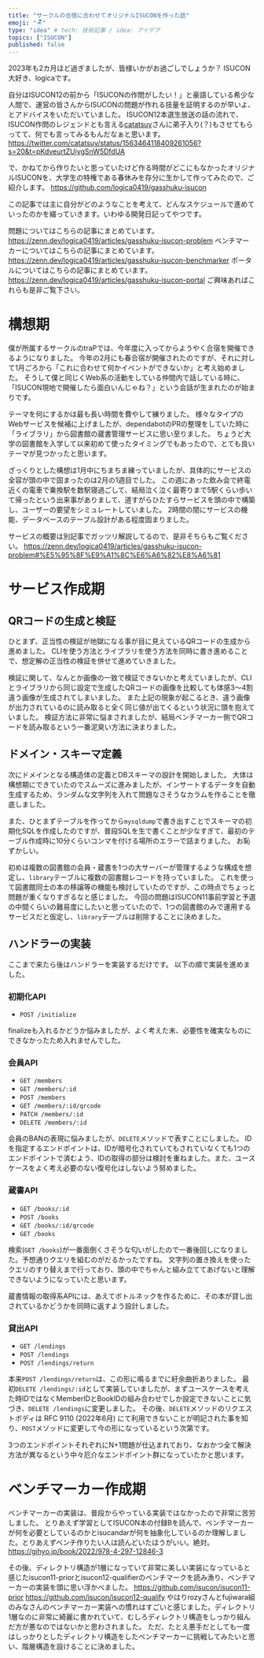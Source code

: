 ```yaml
---
title: "サークルの合宿に合わせてオリジナルISUCONを作った話"
emoji: "🪑"
type: "idea" # tech: 技術記事 / idea: アイデア
topics: ["ISUCON"]
published: false
---
```

2023年も2カ月ほど過ぎましたが、皆様いかがお過ごしでしょうか？
ISUCON大好き、logicaです。

自分はISUCON12の前から「ISUCONの作問がしたい！」と豪語している希少な人間で、運営の皆さんからISUCONの問題が作れる技量を証明するのが早いよ、とアドバイスをいただいていました。
ISUCON12本選生放送の話の流れで、ISUCON作問のレジェンドとも言える[catatsuy](https://twitter.com/catatsuy)さんに弟子入り(？)もさせてもらってて、何でも言ってみるもんだなぁと思います。
https://twitter.com/catatsuy/status/1563464118409261056?s=20&t=pKdveurtZUiygSnW5DfdUA

で、かねてから作りたいと思っていたけど作る時間がどこにもなかったオリジナルISUCONを、大学生の特権である春休みを存分に生かして作ってみたので、ご紹介します。
https://github.com/logica0419/gasshuku-isucon

この記事では主に自分がどのようなことを考えて、どんなスケジュールで進めていったのかを綴っていきます。いわゆる開発日記ってやつです。

問題についてはこちらの記事にまとめています。
https://zenn.dev/logica0419/articles/gasshuku-isucon-problem
ベンチマーカーについてはこちらの記事にまとめています。
https://zenn.dev/logica0419/articles/gasshuku-isucon-benchmarker
ポータルについてはこちらの記事にまとめています。
https://zenn.dev/logica0419/articles/gasshuku-isucon-portal
ご興味あればこれらも是非ご覧下さい。

# 構想期

僕が所属するサークルのtraPでは、今年度に入ってからようやく合宿を開催できるようになりました。
今年の2月にも春合宿が開催されたのですが、それに対して1月ごろから「これに合わせて何かイベントができないか」と考え始めました。
そうして僕と同じくWeb系の活動をしている仲間内で話している時に、「ISUCON現地で開催したら面白いんじゃね？」という会話が生まれたのが始まりです。

テーマを何にするかは最も長い時間を費やして練りました。
様々なタイプのWebサービスを候補に上げましたが、dependabotのPRの整理をしていた時に「ライブラリ」から図書館の蔵書管理サービスに思い至りました。
ちょうど大学の図書館を入学して以来初めて使ったタイミングでもあったので、とても良いテーマが見つかったと思います。

ざっくりとした構想は1月中にちまちま練っていましたが、具体的にサービスの全容が頭の中で固まったのは2月の1週目でした。
この週にあった飲み会で終電近くの電車で乗換駅を数駅寝過ごして、結局泣く泣く最寄りまで5駅くらい歩いて帰ったという出来事がありまして、道すがらひたすらサービスを頭の中で構築し、ユーザーの要望をシミュレートしていました。
2時間の間にサービスの機能、データベースのテーブル設計がある程度固まりました。

サービスの概要は別記事でガッツリ解説してるので、是非そちらもご覧ください。
https://zenn.dev/logica0419/articles/gasshuku-isucon-problem#%E5%95%8F%E9%A1%8C%E6%A6%82%E8%A6%81

# サービス作成期

## QRコードの生成と検証

ひとまず、正当性の検証が地獄になる事が目に見えているQRコードの生成から進めました。
CLIを使う方法とライブラリを使う方法を同時に書き進めることで、想定解の正当性の検証を併せて進めていきました。

検証に関して、なんとか画像の一致で検証できないかと考えていましたが、CLIとライブラリから同じ設定で生成したQRコードの画像を比較しても体感3～4割違う画像が生成されてしまいました。
また上記の現象が起こるとき、違う画像が出力されているのに読み取ると全く同じ値が出てくるという状況に頭を抱えていました。
検証方法に非常に悩まされましたが、結局ベンチマーカー側でQRコードを読み取るという一番泥臭い方法に決まりました。

## ドメイン・スキーマ定義

次にドメインとなる構造体の定義とDBスキーマの設計を開始しました。
大体は構想期にできていたのでスムーズに進みましたが、インサートするデータを自動生成するため、ランダムな文字列を入れて問題なさそうなカラムを作ることを徹底しました。

また、ひとまずテーブルを作ってから`mysqldump`で書き出すことでスキーマの初期化SQLを作成したのですが、普段SQLを生で書くことが少なすぎて、最初のテーブル作成時に10分くらいコンマを付ける場所のエラーで詰まりました。
お恥ずかしい。

初めは複数の図書館の会員・蔵書を1つの大サーバーが管理するような構成を想定し、`library`テーブルに複数の図書館レコードを持っていました。
これを使って図書館同士の本の移譲等の機能も検討していたのですが、この時点でちょっと問題が重くなりすぎるなと感じました。
今回の問題はISUCON11事前学習と予選の中間くらいの難易度にしたいと思っていたので、1つの図書館のみで運用するサービスだと仮定し、`library`テーブルは削除することに決めました。

## ハンドラーの実装

ここまで来たら後はハンドラーを実装するだけです。
以下の順で実装を進めました。

### 初期化API

- `POST /initialize`

finalizeも入れるかどうか悩みましたが、よく考えた末、必要性を確実なものにできなかったため入れませんでした。

### 会員API

- `GET /members`
- `GET /members/:id`
- `POST /members`
- `GET /members/:id/qrcode`
- `PATCH /members/:id`
- `DELETE /members/:id`

会員のBANの表現に悩みましたが、`DELETE`メソッドで表すことにしました。
IDを指定するエンドポイントは、IDが暗号化されていてもされていなくても1つのエンドポイントで済むよう、IDの取得の部分は検討を重ねました。また、ユースケースをよく考え必要のない復号化はしないよう努めました。

### 蔵書API

- `GET /books/:id`
- `POST /books`
- `GET /books/:id/qrcode`
- `GET /books`

検索(`GET /books`)が一番面倒くさそうな匂いがしたので一番後回しになりました。予想通りクエリを組むのがだるかったですね。
文字列の置き換えを使ったクエリのすり替えまで行っており、頭の中でちゃんと組み立ててあげないと理解できないようになっていたと思います。

蔵書情報の取得系APIには、あえてボトルネックを作るために、その本が貸し出されているかどうかを同時に返すよう設計しました。

### 貸出API

- `GET /lendings`
- `POST /lendings`
- `POST /lendings/return`

本来`POST /lendings/return`は、この形に鳴るまでに紆余曲折ありました。
最初`DELETE /lendings/:id`として実装していましたが、まずユースケースを考えた時IDではなくMemberIDとBookIDの組み合わせでしか設定できないことに気づき、`DELETE /lendings`に変更しました。
その後、`DELETE`メソッドのリクエストボディは RFC 9110 (2022年6月) にて利用できないことが明記された事を知り、`POST`メソッドに変更して今の形になっているという次第です。

3つのエンドポイントそれぞれにN+1問題が仕込まれており、なおかつ全て解決方法が異なるという中々厄介なエンドポイント群になっていたかと思います。

# ベンチマーカー作成期

ベンチマーカーの実装は、普段からやっている実装ではなかったので非常に苦労しました。
とりあえず学習としてISUCON本の付録Bを読んで、ベンチマーカーが何を必要としているのかとisucandarが何を抽象化しているのか理解しました。とりあえずベンチ作りたい人は読んどいたほうがいい。絶対。
https://gihyo.jp/book/2022/978-4-297-12846-3

その後、ディレクトリ構造が1層になっていて非常に美しい実装になっていると感じたisucon11-priorとisucon12-qualifierのベンチマークを読み漁り、ベンチマーカーの実装を頭に思い浮かべました。
https://github.com/isucon/isucon11-prior
https://github.com/isucon/isucon12-qualify
やはりrozyさんとfujiwara組のみなさんのベンチマーカー実装への慣れはすごいと感じました。ディレクトリ1層なのに非常に綺麗に書かれていて、むしろディレクトリ構造をしっかり組んだ方が悪なのではないかと思わされました。
ただ、たとえ悪手だとしても一度はしっかりとしたディレクトリ構造をしたベンチマーカーに挑戦してみたいと思い、階層構造を設けることに決めました。
